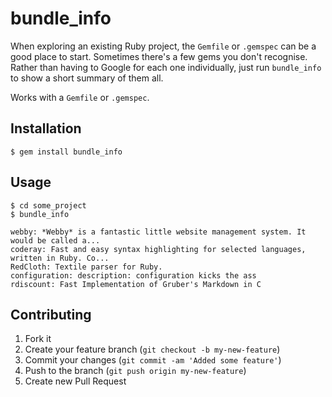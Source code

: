 # bundle_info

When exploring an existing Ruby project, the `Gemfile` or `.gemspec` can be a good place to start. Sometimes there's a few gems you don't recognise. Rather than having to Google for each one individually, just run `bundle_info` to show a short summary of them all.

Works with a `Gemfile` or `.gemspec`.

## Installation

    $ gem install bundle_info

## Usage

	$ cd some_project
	$ bundle_info

    webby: *Webby* is a fantastic little website management system. It would be called a...
    coderay: Fast and easy syntax highlighting for selected languages, written in Ruby. Co...
    RedCloth: Textile parser for Ruby.
    configuration: description: configuration kicks the ass
    rdiscount: Fast Implementation of Gruber's Markdown in C

## Contributing

1. Fork it
2. Create your feature branch (`git checkout -b my-new-feature`)
3. Commit your changes (`git commit -am 'Added some feature'`)
4. Push to the branch (`git push origin my-new-feature`)
5. Create new Pull Request

